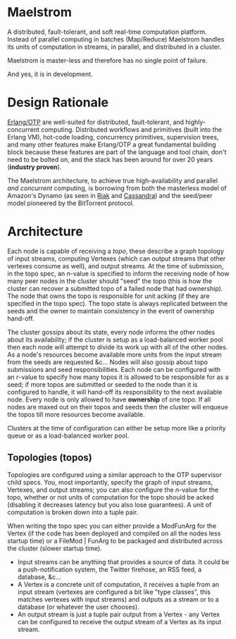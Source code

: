 Maelstrom
=========

A distributed, fault-tolerant, and soft real-time computation platform. Instead of parallel computing in batches (Map/Reduce) Maelstrom handles its units of computation in streams, in parallel, and distributed in a cluster.

Maelstrom is master-less and therefore has no single point of failure.

And yes, it is in development.

Design Rationale
================

[Erlang/OTP](http://www.erlang.org/) are well-suited for distributed, fault-tolerant, and highly-concurrent computing. Distributed workflows and primitives (built into the Erlang VM), hot-code loading, concurrency primitives, supervision trees, and many other features make Erlang/OTP a great fundamental building block because these features are part of the language and tool chain, don't need to be bolted on, and the stack has been around for over 20 years (__industry proven__).

The Maelstrom architecture, to achieve true high-availability and parallel _and concurrent_ computing, is borrowing from both the masterless model of Amazon's Dynamo (as seen in [Riak](http://wiki.basho.com/Riak.html) and [Cassandra](http://cassandra.apache.org/)) and the seed/peer model pioneered by the BitTorrent protocol.

Architecture
============

Each node is capable of receiving a _topo_, these describe a graph topology of input streams, computing Vertexes (which can output streams that other vertexes consume as well), and output streams. At the time of submission, in the topo spec, an _n_-value is specified to inform the receiving node of how many peer nodes in the cluster should "seed" the topo (this is how the cluster can recover a submitted topo of a failed node that had ownership). The node that owns the topo is responsible for unit acking (if they are specified in the topo spec). The topo state is always replicated between the seeds and the owner to maintain consistency in the event of ownership hand-off.

The cluster gossips about its state, every node informs the other nodes about its availability; if the cluster is setup as a load-balanced worker pool then each node will attempt to divide its work up with all of the other nodes. As a node's resources become available more units from the input stream from the seeds are requested &c... Nodes will also gossip about topo submissions and seed responsibilities. Each node can be configured with an _r_-value to specify how many topos it is allowed to be responsible for as a seed; if more topos are submitted or seeded to the node than it is configured to handle, it will hand-off its responsibility to the next available node. Every node is only allowed to have __ownership__ of one topo. If all nodes are maxed out on their topos and seeds then the cluster will enqueue the topos till more resources become available.

Clusters at the time of configuration can either be setup more like a priority queue or as a load-balanced worker pool.

Topologies (topos)
------------------

Topologies are configured using a similar approach to the OTP supervisor child specs. You, most importantly, specify the graph of input streams, Vertexes, and output streams; you can also configure the _n_-value for the topo, whether or not units of computation for the topo should be acked (disabling it decreases latency but you also lose guarantees). A unit of computation is broken down into a tuple pair.

When writing the topo spec you can either provide a ModFunArg for the Vertex (if the code has been deployed and compiled on all the nodes less startup time) or a FileMod | FunArg to be packaged and distributed across the cluster (slower startup time).


* Input streams can be anything that provides a source of data. It could be a push-notification system, the Twitter firehose, an RSS feed, a database, &c...
* A Vertex is a concrete unit of computation, it receives a tuple from an input stream (vertexes are configured a bit like "type classes", this matches vertexes with input streams) and outputs as a stream or to a database (or whatever the user chooses).
* An output stream is just a tuple pair output from a Vertex - any Vertex can be configured to receive the output stream of a Vertex as its input stream.
